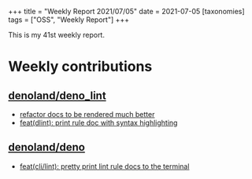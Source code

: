 +++
title = "Weekly Report 2021/07/05"
date = 2021-07-05
[taxonomies]
tags = ["OSS", "Weekly Report"]
+++

This is my 41st weekly report.

<!-- more -->

# Weekly contributions

## [denoland/deno_lint](https://github.com/denoland/deno_lint)

- [refactor docs to be rendered much better](https://github.com/denoland/deno_lint/pull/760)
- [feat(dlint): print rule doc with syntax highlighting](https://github.com/denoland/deno_lint/pull/756)

## [denoland/deno](https://github.com/denoland/deno)

- [feat(cli/lint): pretty print lint rule docs to the terminal](https://github.com/denoland/deno/pull/11244)
